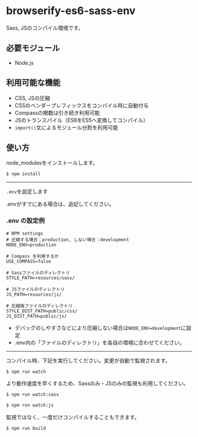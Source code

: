 # browserify-es6-sass-env
Sass, JSのコンパイル環境です。

## 必要モジュール
- Node.js

## 利用可能な機能
- CSS, JSの圧縮
- CSSのベンダープレフィックスをコンパイル時に自動付与
- Compassの関数は引き続き利用可能
- JSのトランスパイル（ES6をES5へ変換してコンパイル）
- `import()`文によるモジュール分割を利用可能

## 使い方
node_modulesをインストールします。

```bash
$ npm install
```

---

`.env`を設定します

.envがすでにある場合は、追記してください。

### .env の設定例
```.env
# NPM settings
# 圧縮する場合：production, しない場合：development
NODE_ENV=production

# Compass を利用するか
USE_COMPASS=false

# Sassファイルのディレクトリ
STYLE_PATH=resources/sass/

# JSファイルのディレクトリ
JS_PATH=resources/js/

# 圧縮後ファイルのディレクトリ
STYLE_DIST_PATH=public/css/
JS_DIST_PATH=public/js/
```

- デバッグのしやすさなどにより圧縮しない場合は`NODE_ENV=development`に設定
- .env内の「ファイルのディレクトリ」を各自の環境に合わせてください。

---

コンパイル時、下記を実行してください。変更が自動で監視されます。

```bash
$ npm run watch
```

より動作速度を早くするため、Sassのみ・JSのみの監視も利用してください。

```bash
$ npm run watch:sass

$ npm run watch:js
```

監視ではなく、一度だけコンパイルすることもできます。

```bash
$ npm run build
```
